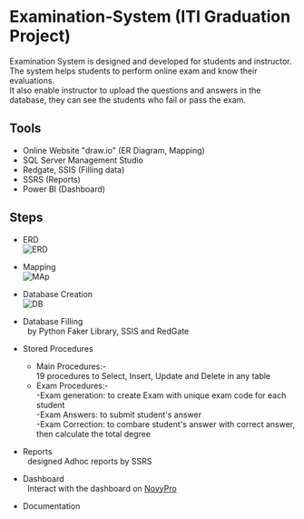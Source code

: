 # Examination-System (ITI Graduation Project)
Examination System is designed and developed for students and instructor. The system helps students to perform online exam and know their evaluations.<br /> 
It also enable instructor to upload the questions and answers in the database, they can see the students who fail or pass the exam.

## Tools
- Online Website "draw.io" (ER Diagram, Mapping) <br />
- SQL Server Management Studio <br />
- Redgate, SSIS (Filling data) <br />
- SSRS (Reports) <br />
- Power BI (Dashboard) <br />

## Steps
- ERD <br />
![ERD](https://user-images.githubusercontent.com/57462948/227804406-bbbc2d70-c929-48eb-9fa8-52ca26e90075.png)

- Mapping <br />
![MAp](https://user-images.githubusercontent.com/57462948/227804526-4d47eb0a-0ef7-4ff2-8e85-c396796b8136.png)

- Database Creation <br />
![DB](https://user-images.githubusercontent.com/57462948/227788838-e0ae2988-cc78-4c2c-9d7e-03bf2da3db39.png)

- Database Filling <br />
  &nbsp; by Python Faker Library, SSIS and RedGate <br />

- Stored Procedures
   - Main Procedures:- <br />
       19 procedures to Select, Insert, Update and Delete in any table<br />
   - Exam Procedures:- <br />
-Exam generation: to create Exam with unique exam code for each student <br />
-Exam Answers: to submit student's answer <br />
-Exam Correction: to combare student's answer with correct answer, then calculate the total degree <br />

- Reports <br />
  &nbsp; designed Adhoc reports by SSRS
  
- Dashboard <br />
  &nbsp; Interact with the dashboard on [NovyPro](https://www.novypro.com/project/examinatio-system)

- Documentation <br />
